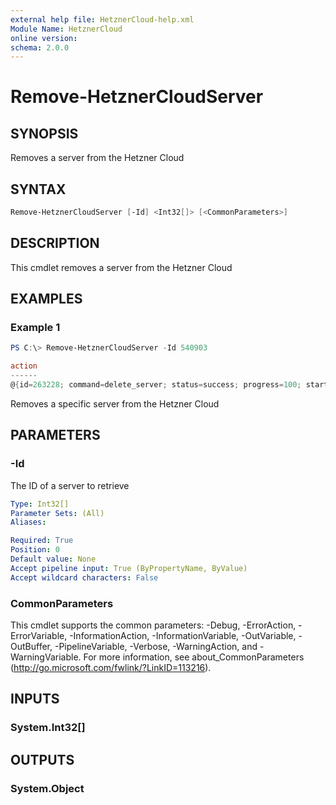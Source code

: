 ```yaml
---
external help file: HetznerCloud-help.xml
Module Name: HetznerCloud
online version:
schema: 2.0.0
---
```


# Remove-HetznerCloudServer

## SYNOPSIS

Removes a server from the Hetzner Cloud

## SYNTAX

```powershell
Remove-HetznerCloudServer [-Id] <Int32[]> [<CommonParameters>]
```

## DESCRIPTION

This cmdlet removes a server from the Hetzner Cloud

## EXAMPLES

### Example 1

```powershell
PS C:\> Remove-HetznerCloudServer -Id 540903

action
------
@{id=263228; command=delete_server; status=success; progress=100; started=28.02.2018 16:03:45; finished=28.02.2018 16:03:45; resources=System.Object[]; error=}
```

Removes a specific server from the Hetzner Cloud

## PARAMETERS

### -Id

The ID of a server to retrieve

```yaml
Type: Int32[]
Parameter Sets: (All)
Aliases:

Required: True
Position: 0
Default value: None
Accept pipeline input: True (ByPropertyName, ByValue)
Accept wildcard characters: False
```

### CommonParameters

This cmdlet supports the common parameters: -Debug, -ErrorAction, -ErrorVariable, -InformationAction, -InformationVariable, -OutVariable, -OutBuffer, -PipelineVariable, -Verbose, -WarningAction, and -WarningVariable.
For more information, see about_CommonParameters (http://go.microsoft.com/fwlink/?LinkID=113216).

## INPUTS

### System.Int32[]


## OUTPUTS

### System.Object
